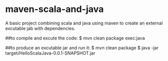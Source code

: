 # maven-scala-and-java
A basic project combining scala and java using maven to create an external excutable jab with dependencies.

##to compile and excute the code:
    $ mvn clean package exec:java

##to produce an excutable jar and run it:
    $ mvn clean package
    $ java -jar target/HelloScalaJava-0.0.1-SNAPSHOT.jar
